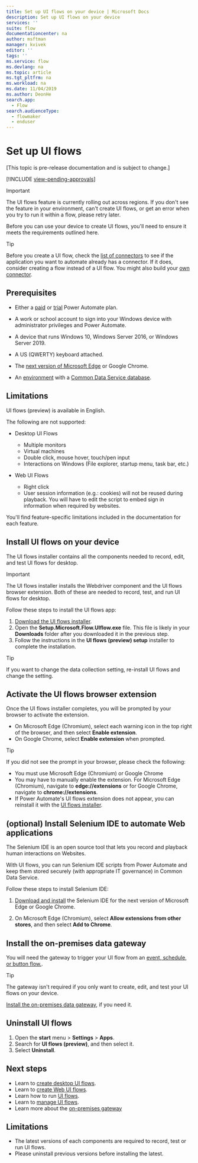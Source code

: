 ```yaml
---
title: Set up UI flows on your device | Microsoft Docs
description: Set up UI flows on your device
services: ''
suite: flow
documentationcenter: na
author: msftman
manager: kvivek
editor: ''
tags: ''
ms.service: flow
ms.devlang: na
ms.topic: article
ms.tgt_pltfrm: na
ms.workload: na
ms.date: 11/04/2019
ms.author: DeonHe
search.app: 
  - Flow
search.audienceType: 
  - flowmaker
  - enduser
---
```


# Set up UI flows

[This topic is pre-release documentation and is subject to change.]

[!INCLUDE [view-pending-approvals](../includes/cc-rebrand.md)]

> [!IMPORTANT]
> The UI flows feature is currently rolling out across regions. If you don't see the feature in your environment, can't create UI flows, or get an error when you try to run it within a flow, please retry later.

Before you can use your device to create UI flows, you'll need to ensure it meets the requirements outlined here.

> [!TIP]
> Before you create a UI flow, check the [list of connectors](https://flow.microsoft.com/connectors/) to see if the application you want to automate already has a connector. If it does, consider creating a flow instead of a UI flow. You might also build your [own connector](https://docs.microsoft.com/connectors/custom-connectors/).

## Prerequisites

- Either a [paid](https://flow.microsoft.com/pricing/) or [trial](https://flow.microsoft.com/manage/) Power Automate plan.

- A work or school account to sign into your Windows device with administrator privileges and Power Automate.

- A device that runs Windows 10, Windows Server 2016, or Windows Server 2019.
- A US (QWERTY) keyboard attached.

- The [next version of Microsoft Edge](https://www.microsoftedgeinsider.com)
    or Google Chrome.

- An [environment](https://docs.microsoft.com/power-platform/admin/environments-overview) with a [Common Data Service database](https://docs.microsoft.com/power-platform/admin/create-database).

## Limitations

UI flows (preview) is available in English.

The following are not supported:

-   Desktop UI Flows

    -   Multiple monitors
    -   Virtual machines
    -   Double click, mouse hover, touch/pen input
    -   Interactions on Windows (File explorer, startup menu, task bar, etc.)

-   Web UI Flows

    -   Right click
    -   User session information (e.g.: cookies) will not be reused during
        playback. You will have to edit the script to embed sign in information
        when required by websites.

You'll find feature-specific limitations included in the documentation for each feature.

## Install UI flows on your device

The UI flows installer contains all the components needed to record, edit, and test UI flows for desktop. 

>[!IMPORTANT]
>The UI flows installer installs the Webdriver component and the UI flows browser extension. Both of these are needed to record, test, and run UI flows for desktop.

Follow these steps to install the UI flows app:

1. [Download the UI flows installer](https://go.microsoft.com/fwlink/?linkid=2102613).
1. Open the **Setup.Microsoft.Flow.UIflow.exe** file. This file is likely in your **Downloads** folder after you downloaded it in the previous step.
1. Follow the instructions in the **UI flows (preview) setup** installer to complete the installation.

> [!TIP]
> If you want to change the data collection setting, re-install UI flows and change the setting.

## Activate the UI flows browser extension 

Once the UI flows installer completes, you will be prompted by your browser to activate the extension.

- On Microsoft Edge (Chromium), select each warning icon in the top right of the browser, and then select **Enable extension**.
-   On Google Chrome, select **Enable extension** when prompted.  

> [!TIP]
> If you did not see the prompt in your browser, please check the following:
> - You must use Microsoft Edge (Chromium) or Google Chrome
> - You may have to manually enable the extension. For Microsoft Edge (Chromium), navigate to **edge://extensions** or for Google Chrome, navigate to **chrome://extensions**.
> - If Power Automate's UI flows extension does not appear, you can reinstall it with the [UI flows installer](https://go.microsoft.com/fwlink/?linkid=2102613).

## (optional) Install Selenium IDE to automate Web applications

The Selenium IDE is an open source tool that lets you record and playback human interactions on Websites.

With UI flows, you can run Selenium IDE scripts from Power Automate and keep them stored securely (with appropriate IT governance) in Common Data Service.

Follow these steps to install Selenium IDE:

1. [Download and install](https://go.microsoft.com/fwlink/?linkid=2107665) the Selenium IDE for the next version of Microsoft Edge or Google Chrome.

1. On Microsoft Edge (Chromium), select **Allow extensions from other stores**, and then select **Add to Chrome**.

## Install the on-premises data gateway

You will need the gateway to trigger your UI flow from an [event, schedule, or button flow.](../getting-started.md#types-of-flows).

>[!TIP]
>The gateway isn't required if you only want to create, edit, and test your UI flows on your device.

[Install the on-premises data gateway](https://docs.microsoft.com/data-integration/gateway/service-gateway-install), if you need it.

## Uninstall UI flows

1. Open the **start** menu > **Settings** > **Apps**.
1. Search for **UI flows (preview)**, and then select it.
1. Select **Uninstall**.

## Next steps

- Learn to [create desktop UI flows](create-desktop.md).
- Learn to [create Web UI flows](create-web.md).
- Learn how to run [UI flows](run-ui-flow.md).
- Learn to [manage UI flows](manage.md).
- Learn more about the [on-premises gateway](../gateway-reference.md#use-a-gateway)

## Limitations
- The latest versions of each components are required to record, test or run UI flows.
- Please uninstall previous versions before installing the latest.


